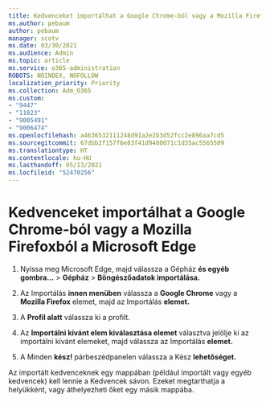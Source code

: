 ```yaml
---
title: Kedvenceket importálhat a Google Chrome-ból vagy a Mozilla Firefoxból a Microsoft Edge
ms.author: pebaum
author: pebaum
manager: scotv
ms.date: 03/30/2021
ms.audience: Admin
ms.topic: article
ms.service: o365-administration
ROBOTS: NOINDEX, NOFOLLOW
localization_priority: Priority
ms.collection: Adm_O365
ms.custom:
- "9447"
- "11023"
- "9005491"
- "9006474"
ms.openlocfilehash: a4636532111248d91a2e2b3d52fcc2e896aa7cd5
ms.sourcegitcommit: 67dbb2f157f6e83f41d9480071c1d35ac5565509
ms.translationtype: HT
ms.contentlocale: hu-HU
ms.lasthandoff: 05/13/2021
ms.locfileid: "52470256"
---
```

# <a name="import-favorites-from-google-chrome-or-mozilla-firefox-to-microsoft-edge"></a>Kedvenceket importálhat a Google Chrome-ból vagy a Mozilla Firefoxból a Microsoft Edge

1. Nyissa meg Microsoft Edge, majd válassza a Gépház **és egyéb gombra...**  >  **Gépház**  >  **Böngészőadatok importálása.**

1. Az Importálás **innen menüben** válassza a **Google Chrome** vagy a **Mozilla Firefox** elemet, majd az Importálás **elemet.**

1. A **Profil alatt** válassza ki a profilt.

1. Az **Importálni kívánt elem kiválasztása elemet** választva jelölje ki az importálni kívánt elemeket, majd válassza az Importálás **elemet.**

1. A Minden **kész!** párbeszédpanelen válassza a Kész **lehetőséget.**

Az importált kedvenceknek egy mappában (például importált vagy egyéb kedvencek) kell lennie a Kedvencek sávon. Ezeket megtarthatja a helyükként, vagy áthelyezheti őket egy másik mappába.
